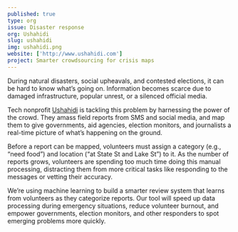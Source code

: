 ```yaml
---
published: true
type: org
issue: Disaster response
org: Ushahidi
slug: ushahidi
img: ushahidi.png
website: ['http://www.ushahidi.com']
project: Smarter crowdsourcing for crisis maps
---
```


During natural disasters, social upheavals, and contested elections, it
can be hard to know what’s going on. Information becomes scarce due to damaged infrastructure, popular unrest, or a silenced official media.

Tech nonprofit [Ushahidi](http://www.ushahidi.com) is tackling this problem by harnessing the power of the crowd. They amass field reports from SMS and social media, and map them to give governments, aid agencies, election monitors, and journalists a real-time picture of what’s happening on the ground. 

Before a report can be mapped, volunteers must assign a category (e.g., “need food”) and location (“at State St and Lake St”) to it. As the number of reports grows, volunteers are spending too much time doing this manual processing, distracting them from more critical tasks like responding to the messages or vetting their accuracy.

We’re using machine learning to build a smarter review system that
learns from volunteers as they categorize reports. Our tool will
speed up data processing during emergency situations, reduce volunteer
burnout, and empower governments, election monitors, and other responders to spot emerging problems more quickly.
